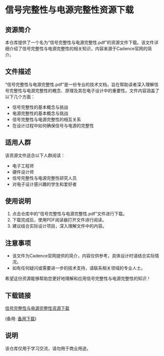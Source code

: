 # 信号完整性与电源完整性资源下载

## 资源简介

本仓库提供了一个名为“信号完整性与电源完整性.pdf”的资源文件下载。该文件详细介绍了信号完整性与电源完整性的相关知识，内容来源于Cadence官网的简介。

## 文件描述

“信号完整性与电源完整性.pdf”是一份专业的技术文档，旨在帮助读者深入理解信号完整性与电源完整性的概念、原理及其在电子设计中的重要性。文件内容涵盖了以下几个方面：

- 信号完整性的基本概念与挑战
- 电源完整性的基本概念与挑战
- 信号完整性与电源完整性的相互关系
- 在设计过程中如何确保信号与电源的完整性

## 适用人群

该资源文件适合以下人群阅读：

- 电子工程师
- 硬件设计师
- 信号完整性与电源完整性研究人员
- 对电子设计感兴趣的学生和爱好者

## 使用说明

1. 点击仓库中的“信号完整性与电源完整性.pdf”文件进行下载。
2. 下载完成后，使用PDF阅读器打开文件进行阅读。
3. 建议结合实际设计项目，深入理解文件中的内容。

## 注意事项

- 该文件为Cadence官网提供的简介，内容仅供参考，具体设计时请结合实际情况。
- 如有任何疑问或需要进一步的技术支持，请联系相关领域的专业人士。

希望这份资源能够帮助您更好地理解和应用信号完整性与电源完整性的知识！

## 下载链接
[信号完整性与电源完整性资源下载](https://pan.quark.cn/s/4f013810cca1) 

(备用: [备用下载](https://pan.baidu.com/s/1KQDUogGMra-mF5Nq3qnsaQ?pwd=1234))

## 说明

该仓库仅用于学习交流，请勿用于商业用途。
